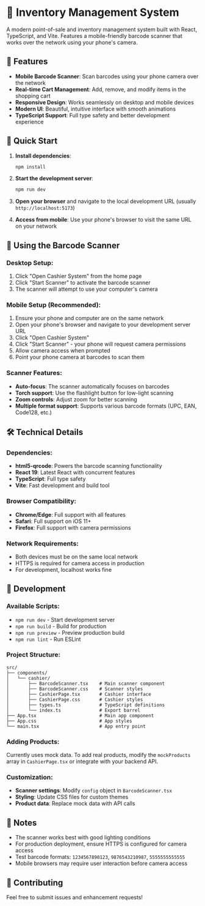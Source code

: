 # 🏪 Inventory Management System

A modern point-of-sale and inventory management system built with React, TypeScript, and Vite. Features a mobile-friendly barcode scanner that works over the network using your phone's camera.

## 📱 Features

- **Mobile Barcode Scanner**: Scan barcodes using your phone camera over the network
- **Real-time Cart Management**: Add, remove, and modify items in the shopping cart
- **Responsive Design**: Works seamlessly on desktop and mobile devices
- **Modern UI**: Beautiful, intuitive interface with smooth animations
- **TypeScript Support**: Full type safety and better development experience

## 🚀 Quick Start

1. **Install dependencies**:
   ```bash
   npm install
   ```

2. **Start the development server**:
   ```bash
   npm run dev
   ```

3. **Open your browser** and navigate to the local development URL (usually `http://localhost:5173`)

4. **Access from mobile**: Use your phone's browser to visit the same URL on your network

## 📱 Using the Barcode Scanner

### Desktop Setup:
1. Click "Open Cashier System" from the home page
2. Click "Start Scanner" to activate the barcode scanner
3. The scanner will attempt to use your computer's camera

### Mobile Setup (Recommended):
1. Ensure your phone and computer are on the same network
2. Open your phone's browser and navigate to your development server URL
3. Click "Open Cashier System"
4. Click "Start Scanner" - your phone will request camera permissions
5. Allow camera access when prompted
6. Point your phone camera at barcodes to scan them

### Scanner Features:
- **Auto-focus**: The scanner automatically focuses on barcodes
- **Torch support**: Use the flashlight button for low-light scanning
- **Zoom controls**: Adjust zoom for better scanning
- **Multiple format support**: Supports various barcode formats (UPC, EAN, Code128, etc.)

## 🛠 Technical Details

### Dependencies:
- **html5-qrcode**: Powers the barcode scanning functionality
- **React 19**: Latest React with concurrent features
- **TypeScript**: Full type safety
- **Vite**: Fast development and build tool

### Browser Compatibility:
- **Chrome/Edge**: Full support with all features
- **Safari**: Full support on iOS 11+
- **Firefox**: Full support with camera permissions

### Network Requirements:
- Both devices must be on the same local network
- HTTPS is required for camera access in production
- For development, localhost works fine

## 🔧 Development

### Available Scripts:
- `npm run dev` - Start development server
- `npm run build` - Build for production
- `npm run preview` - Preview production build
- `npm run lint` - Run ESLint

### Project Structure:
```
src/
├── components/
│   └── cashier/
│       ├── BarcodeScanner.tsx    # Main scanner component
│       ├── BarcodeScanner.css    # Scanner styles
│       ├── CashierPage.tsx       # Cashier interface
│       ├── CashierPage.css       # Cashier styles
│       ├── types.ts              # TypeScript definitions
│       └── index.ts              # Export barrel
├── App.tsx                       # Main app component
├── App.css                       # App styles
└── main.tsx                      # App entry point
```

### Adding Products:
Currently uses mock data. To add real products, modify the `mockProducts` array in `CashierPage.tsx` or integrate with your backend API.

### Customization:
- **Scanner settings**: Modify `config` object in `BarcodeScanner.tsx`
- **Styling**: Update CSS files for custom themes
- **Product data**: Replace mock data with API calls

## 📝 Notes

- The scanner works best with good lighting conditions
- For production deployment, ensure HTTPS is configured for camera access
- Test barcode formats: `1234567890123`, `9876543210987`, `5555555555555`
- Mobile browsers may require user interaction before camera access

## 🤝 Contributing

Feel free to submit issues and enhancement requests!

